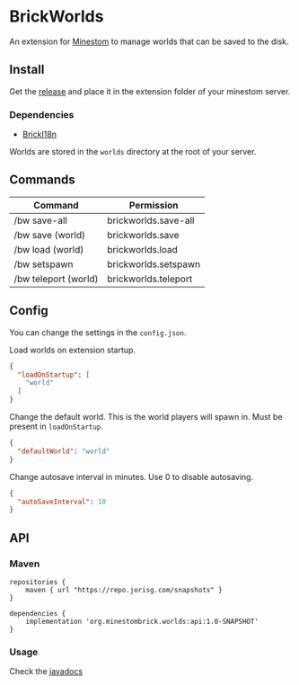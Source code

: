 # BrickWorlds

An extension for [Minestom](https://github.com/Minestom/Minestom) to manage worlds that can be saved to the disk.

## Install

Get the [release](https://github.com/MinestomBrick/BrickWorlds/releases)
and place it in the extension folder of your minestom server.

### Dependencies
* [BrickI18n](https://github.com/MinestomBrick/BrickI18n)

Worlds are stored in the `worlds` directory at the root of your server.

## Commands

| Command              | Permission           |
|----------------------|----------------------|
| /bw save-all         | brickworlds.save-all |
| /bw save (world)     | brickworlds.save     |
| /bw load (world)     | brickworlds.load     |
| /bw setspawn         | brickworlds.setspawn |
| /bw teleport (world) | brickworlds.teleport |

## Config

You can change the settings in the `config.json`.

Load worlds on extension startup.
```json
{
  "loadOnStartup": [
    "world"
  ]
}
```

Change the default world. This is the world players will spawn in. Must be present in `loadOnStartup`.
```json
{
  "defaultWorld": "world"
}
```

Change autosave interval in minutes. Use 0 to disable autosaving.
```json
{
  "autoSaveInterval": 10
}
```


## API

### Maven
```
repositories {
    maven { url "https://repo.jorisg.com/snapshots" }
}

dependencies {
    implementation 'org.minestombrick.worlds:api:1.0-SNAPSHOT'
}
```

### Usage

Check the [javadocs](https://minestombrick.github.io/BrickWorlds/)

